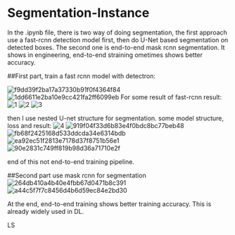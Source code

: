 # Segmentation-Instance
In the .ipynb file, there is two way of doing segmentation, the first approach use a fast-rcnn detection model first, then do U-Net based segmentation on detected boxes. The second one is end-to-end mask rcnn segmentation. It shows in engineering, end-to-end straining ometimes shows better accuracy.

##First part, train a fast rcnn model with detectron:

![f9dd39f2ba17a37330b91f0f4364f84](https://user-images.githubusercontent.com/66981525/212870432-5404ce03-76d7-4cb2-891b-d3d4b0bfc30d.png)
![1dd6611e2ba10e9cc421fa2ff6099eb](https://user-images.githubusercontent.com/66981525/212870488-adbc697f-6452-4931-930a-c68cf2780c4b.png)
For some result of fast-rcnn result:
![1](https://user-images.githubusercontent.com/66981525/212870816-7f83ee41-d88b-455e-a18b-4c96faf426a3.png)
![2](https://user-images.githubusercontent.com/66981525/212870890-5118e47d-5914-4c64-a670-f506959006a0.png)
![3](https://user-images.githubusercontent.com/66981525/212870904-7aede4fb-a24d-4036-b036-ebcae6280a6b.png)

then I use nested U-net structure for segmentation. some model structure, loss and result:
![4](https://user-images.githubusercontent.com/66981525/212871217-ed42a09f-477b-4e6f-9f86-a7b9ab8941ba.png)
![919f04f33d6b83e4f0bdc8bc77beb48](https://user-images.githubusercontent.com/66981525/212871236-6b2bb93f-3322-45f7-a94c-68ca86e25ce7.png)
![fb68f2425168d533ddcda34e6314bdb](https://user-images.githubusercontent.com/66981525/212871265-18587dbc-2b3e-45c4-bbc3-0c29a436333a.png)
![ea92ec51f2813e7178d37f8751b56e1](https://user-images.githubusercontent.com/66981525/212871280-31e3d413-c8ab-4aa7-989b-491646e2ddea.png)
![90e2831c749ff819b98d36a71710e2f](https://user-images.githubusercontent.com/66981525/212871299-0e0c8349-9b86-43fe-999a-8903693f5233.png)

end of this not end-to-end training pipeline.

##Second part
use mask rcnn for segmentation
![264db410a4b40e4fbb67d0471b8c391](https://user-images.githubusercontent.com/66981525/212871698-65342d6b-8997-4ff2-a3c9-802926ebe1b3.png)
![a44c5f7f7c8456d4b6d59ec84e2bd30](https://user-images.githubusercontent.com/66981525/212871711-41b9294e-9866-4d33-a951-64e87afac3c7.png)

At the end, end-to-end training shows better training accuracy. This is already widely used in DL.

LS
